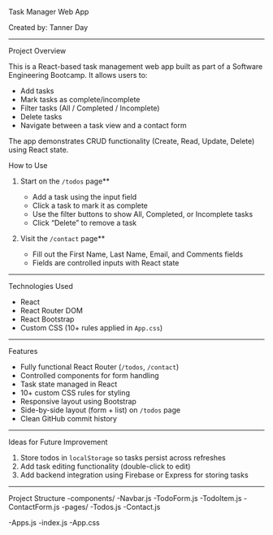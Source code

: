 Task Manager Web App

Created by:
Tanner Day

---

Project Overview

This is a React-based task management web app built as part of a Software Engineering Bootcamp. It allows users to:

- Add tasks
- Mark tasks as complete/incomplete
- Filter tasks (All / Completed / Incomplete)
- Delete tasks
- Navigate between a task view and a contact form

The app demonstrates CRUD functionality (Create, Read, Update, Delete) using React state.



How to Use

1. Start on the `/todos` page**
   - Add a task using the input field
   - Click a task to mark it as complete
   - Use the filter buttons to show All, Completed, or Incomplete tasks
   - Click “Delete” to remove a task

2. Visit the `/contact` page**
   - Fill out the First Name, Last Name, Email, and Comments fields
   - Fields are controlled inputs with React state

---

Technologies Used

- React
- React Router DOM
- React Bootstrap
- Custom CSS (10+ rules applied in `App.css`)

---

Features

- Fully functional React Router (`/todos`, `/contact`)
- Controlled components for form handling
- Task state managed in React
- 10+ custom CSS rules for styling
- Responsive layout using Bootstrap
- Side-by-side layout (form + list) on `/todos` page
- Clean GitHub commit history

---

Ideas for Future Improvement

1. Store todos in `localStorage` so tasks persist across refreshes
2. Add task editing functionality (double-click to edit)
3. Add backend integration using Firebase or Express for storing tasks

---

Project Structure
-components/
    -Navbar.js
    -TodoForm.js
    -TodoItem.js
    -ContactForm.js
-pages/
    -Todos.js
    -Contact.js

-Apps.js
-index.js
-App.css